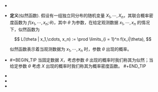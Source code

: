 -
- **定义**(似然函数). 假设有一组独立同分布的随机变量 $X_1,\cdots, X_n$，其联合概率密度函数为 $f(x_1,\cdots, x_n; \theta)$，其中 $\theta$ 为参数，在给定观测数据 $x_1,\cdots, x_n$ 的情况下，似然函数为
  
  $$ L(\theta | x_1,\cdots, x_n) := \prod \limits_{i = 1}^n f(x_i|\theta), $$
  
  似然函数表示着当观测数据为 $x_1,\cdots, x_n$ 时，参数 $\theta$ 出现的概率。
- #+BEGIN_TIP
  当固定数据 $X$，考虑参数 $\theta$ 出现的概率时我们称其为似然；当给定参数 $\theta$ 考虑 $X$ 出现的概率时我们称其为概率密度函数。
  #+END_TIP
-
-
-